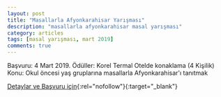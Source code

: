 ```yaml
---
layout: post
title: "Masallarla Afyonkarahisar Yarışması"
description: "masallarla afyonkarahisar masal yarışması"
category: articles
tags: [masal yarışması, mart 2019]
comments: true
---
```


Başvuru: 4 Mart 2019. Ödüller: Korel Termal Otelde konaklama (4 Kişilik)
Konu: Okul öncesi yaş gruplarına masallarla Afyonkarahisar'ı tanıtmak

[Detaylar ve Başvuru için](http://www.afyonkulturturizm.gov.tr/TR-219599/masallarla-afyonkarahisar-yarismasi.html?utm_source=edebiyatyarismalari.com&utm_medium=affiliate){:rel="nofollow"}{:target="_blank"}
